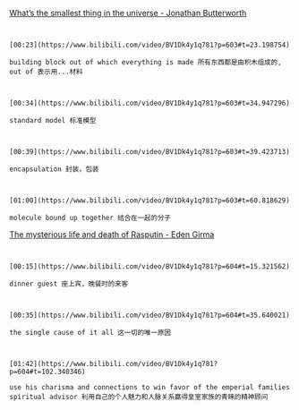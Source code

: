 [What’s the smallest thing in the universe - Jonathan Butterworth](https://www.bilibili.com/video/BV1Dk4y1q781?p=603)

```ad-note


[00:23](https://www.bilibili.com/video/BV1Dk4y1q781?p=603#t=23.198754)

building block out of which everything is made 所有东西都是由积木组成的, out of 表示用...材料

```

```ad-note


[00:34](https://www.bilibili.com/video/BV1Dk4y1q781?p=603#t=34.947296)

standard model 标准模型

```

```ad-note


[00:39](https://www.bilibili.com/video/BV1Dk4y1q781?p=603#t=39.423713)

encapsulation 封装，包装

```

```ad-note


[01:00](https://www.bilibili.com/video/BV1Dk4y1q781?p=603#t=60.818629)

molecule bound up together 结合在一起的分子

```

[The mysterious life and death of Rasputin - Eden Girma](https://www.bilibili.com/video/BV1Dk4y1q781?p=604)


```ad-note


[00:15](https://www.bilibili.com/video/BV1Dk4y1q781?p=604#t=15.321562)

dinner guest 座上宾，晚餐时的来客

```

```ad-note


[00:35](https://www.bilibili.com/video/BV1Dk4y1q781?p=604#t=35.640021)

the single cause of it all 这一切的唯一原因

```

```ad-note


[01:42](https://www.bilibili.com/video/BV1Dk4y1q781?p=604#t=102.340346)

use his charisma and connections to win favor of the emperial families spiritual advisor 利用自己的个人魅力和人脉关系赢得皇室家族的青睐的精神顾问

```